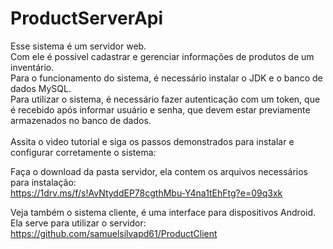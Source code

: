 # ProductServerApi

Esse sistema é um servidor web.<br>
Com ele é possível cadastrar e gerenciar informações de produtos de um inventário.<br>
Para o funcionamento do sistema, é necessário instalar o JDK e o banco de dados MySQL.<br>
Para utilizar o sistema, é necessário fazer autenticação com um token, que é recebido após informar usuário e senha, que devem estar previamente armazenados no banco de dados.<br><br>
Assita o video tutorial e siga os passos demonstrados para instalar e configurar corretamente o sistema:<br>


Faça o download da pasta servidor, ela contem os arquivos necessários para instalação:<br>
https://1drv.ms/f/s!AvNtyddEP78cgthMbu-Y4na1tEhFtg?e=09q3xk


Veja também o sistema cliente, é uma interface para dispositivos Android. Ela serve para utilizar o servidor:<br>
https://github.com/samuelsilvapd61/ProductClient
